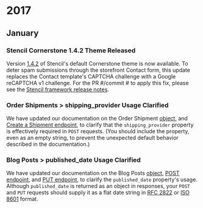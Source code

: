 # <span class="jumptarget"> 2017 </span>



## <span class="jumptarget"> January </span>


### <span class="jumptarget"> Stencil Cornerstone 1.4.2 Theme Released </span>

Version [1.4.2](https://stencil.bigcommerce.com/docs/cornerstone-14x-theme-release-notes#142) of Stencil's default Cornerstone theme is now available. To deter spam submissions through the storefront Contact form, this update replaces the Contact template's CAPTCHA challenge with a Google reCAPTCHA v1 challenge. For the PR #/commit # to apply this fix, please see the <a href="https://stencil.bigcommerce.com/docs/release-notes" target="_blank">Stencil framework release notes</a>.

### <span class="jumptarget"> Order Shipments > shipping_provider Usage Clarified </span>

We have updated our documentation on the Order Shipment <a href="/api/v2/#blog-posts-object-properties" target="_blank">object</a>, and <a href="/api/v2/#create-a-shipment" target="_blank">Create a Shipment endpoint</a>, to clarify that the `shipping_provider` property is effectively required in `POST` requests. (You should include the property, even as an empty string, to prevent the unexpected default behavior described in the documentation.)

### <span class="jumptarget"> Blog Posts > published_date Usage Clarified </span>

We have updated our documentation on the Blog Posts <a href="/api/v2/#blog-posts-object-properties" target="_blank">object</a>, <a href="/api/v2/#create-a-blog-post" target="_blank">POST endpoint</a>, and <a href="/api/v2/#update-a-blog-post" target="_blank">PUT endpoint</a>, to clarify the `published_date` property's usage. Although `published_date` is returned as an object in responses, your `POST` and `PUT` requests should supply it as a flat date string in <a href="http://tools.ietf.org/html/rfc2822#section-3.3" target="_blank">RFC 2822</a> or <a href="https://en.wikipedia.org/wiki/ISO_8601" target="_blank">ISO 8601</a> format.